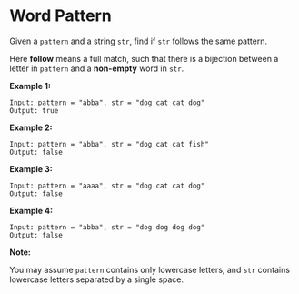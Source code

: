 # Word Pattern

Given a `pattern` and a string `str`, find if `str` follows the same pattern.

Here __follow__ means a full match, such that there is a bijection between a letter in `pattern` and a __non-empty__ word in `str`.

__Example 1:__

```pseudo
Input: pattern = "abba", str = "dog cat cat dog"
Output: true
```

__Example 2:__

```pseudo
Input: pattern = "abba", str = "dog cat cat fish"
Output: false
```

__Example 3:__

```pseudo
Input: pattern = "aaaa", str = "dog cat cat dog"
Output: false
```

__Example 4:__

```pseudo
Input: pattern = "abba", str = "dog dog dog dog"
Output: false
```

__Note:__

You may assume `pattern` contains only lowercase letters, and `str` contains lowercase letters separated by a single space.
